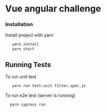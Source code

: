 
# Vue angular challenge

### Installation




Install project with yarn

```bash
   yarn install
   yarn start
```
    
## Running Tests

To run unit test

```bash
   yarn run test:unit filter.spec.js
```
To run e2e test (server is running)
```bash
  yarn cypress run
```

